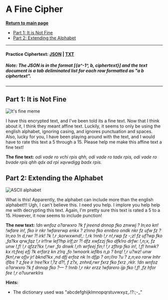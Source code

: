 # A Fine Cipher
**[Return to main page](../README.md)**
- [Part 1: It is Not Fine](#part-1:)
- [Part 2: Extending the Alphabet](#part-2)

---
#### Practice Ciphertext: [JSON](./ciphertext/ciphertext.json) | [TXT](./ciphertext/ciphertext.txt)

##### *Note:* The JSON is in the format [{a^-1^, b, ciphertext}] and the text document is a tab deliminated list for each row formatted as "a b   ciphertext".
---

## Part 1: It is Not Fine

![It's fine meme](https://i.kym-cdn.com/entries/icons/mobile/000/018/012/this_is_fine.jpg)

I have this encrypted text, and I've been told its a fine text. Now that I think about it, I think they meant affine text. Luckily, it seems to only be using the english alphabet, ignoring casing, and ignores punctuation and spaces. Also, lucky for you, I have been playing around with the text, and I would have to rate this text a 5 through a 15. Please help me make this affine text a fine text!

**The fine text:** *odi vade ro vchi rpis qhh, odi vade ro tadx rpis, odi vade ro bvade rpis qhh qdx ad rpi xqvwdigg badx rpis.*

## Part 2: Extending the Alphabet

![ASCII alphabet](https://res.cloudinary.com/practicaldev/image/fetch/s--2xoVYXR3--/c_limit%2Cf_auto%2Cfl_progressive%2Cq_auto%2Cw_880/https://thepracticaldev.s3.amazonaws.com/i/gcsd9q3utce801qbfghq.jpg)

What is this! Apparently, the alphabet can include more than the english alphabet!!! Ugh, I can't believe this. I need you help. I implore you help help me with decrypting this text. Again, I'm pretty sure this text is rated a 5 to a 15. However, it now seems to include punction!

**The new text:** *!dn wnfoz o?arwxro ?k f jreend dnnop fko znwwj ? ln;eo kn! !wfare in!, fko ir nkr !wfarerwp enkx ? z!nno fko ennbro ondk nkr fz ufw fz ? ln;eo !n d,rwr ?! irk! ?k !,r ;korwxwnd!,: !,rk !nnb !,r n!,rwp fz -;z! fz uf?wp fko ,fa?kx qrw,fqz !,r ir!!rw lef?hp irlf;zr ?! dfz xwfzzj fko dfk!ro drfw: !,n;x, fz unw !,f! !,r qfzz?kx !,rwr ,fo dnwk !,rh wrfeej fin;! !,r zfhrp fko in!, !,f! hnwk?kx rt;feej efj ?k erfarz kn z!rq ,fo !wnoork ieflbs n,p ? brq! !,r u?wz! unw fkn!,rw ofjv jr! bknd?kx ,nd dfj erfoz nk !n dfjp ? on;i!ro ?u ? z,n;eo rarw lnhr iflbs ? z,fee ir !ree?kx !,?z d?!, f z?x, znhrd,rwr fxrz fko fxrz ,rklr. !dn wnfoz o?arwxro ?k f dnnop fko ?— ? !nnb !,r nkr erzz !wfarero ijp fko !,f! ,fz hfor fee !,r o?uurwrklrs*

**Hints:**
- The dictionary used was "abcdefghijklmnopqrstuvwxyz,.!?:;-_"
